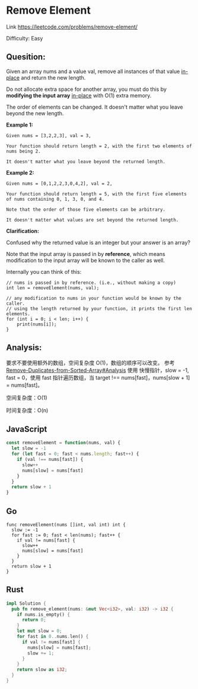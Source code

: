# Remove Element

Link https://leetcode.com/problems/remove-element/

Difficulty: Easy

## Quesition:

Given an array nums and a value val, remove all instances of that value [in-place](https://en.wikipedia.org/wiki/In-place_algorithm) and return the new length.

Do not allocate extra space for another array, you must do this by **modifying the input array** [in-place](https://en.wikipedia.org/wiki/In-place_algorithm) with O(1) extra memory.

The order of elements can be changed. It doesn't matter what you leave beyond the new length.

**Example 1:**

```
Given nums = [3,2,2,3], val = 3,

Your function should return length = 2, with the first two elements of nums being 2.

It doesn't matter what you leave beyond the returned length.
```

**Example 2:**

```
Given nums = [0,1,2,2,3,0,4,2], val = 2,

Your function should return length = 5, with the first five elements of nums containing 0, 1, 3, 0, and 4.

Note that the order of those five elements can be arbitrary.

It doesn't matter what values are set beyond the returned length.
```

**Clarification:**

Confused why the returned value is an integer but your answer is an array?

Note that the input array is passed in by **reference**, which means modification to the input array will be known to the caller as well.

Internally you can think of this:

```
// nums is passed in by reference. (i.e., without making a copy)
int len = removeElement(nums, val);

// any modification to nums in your function would be known by the caller.
// using the length returned by your function, it prints the first len elements.
for (int i = 0; i < len; i++) {
    print(nums[i]);
}
```

## Analysis:

要求不要使用额外的数组，空间复杂度 O(1)，数组的顺序可以改变。
参考 [Remove-Duplicates-from-Sorted-Array#Analysis](../0026-Remove-Duplicates-from-Sorted-Array#Analysis)
使用 快慢指针，slow = -1, fast = 0，使用 fast 指针遍历数组，当 target !== nums[fast]，nums[slow + 1] = nums[fast]。

空间复杂度：O(1)

时间复杂度：O(n)

## JavaScript

```JavaScript
const removeElement = function(nums, val) {
  let slow = -1
  for (let fast = 0; fast < nums.length; fast++) {
    if (val !== nums[fast]) {
      slow++
      nums[slow] = nums[fast]
    }
  }
  return slow + 1
}
```

## Go

```golang
func removeElement(nums []int, val int) int {
  slow := -1
  for fast := 0; fast < len(nums); fast++ {
    if val != nums[fast] {
      slow++
      nums[slow] = nums[fast]
    }
  }
  return slow + 1
}
```

## Rust

```rust
impl Solution {
  pub fn remove_element(nums: &mut Vec<i32>, val: i32) -> i32 {
    if nums.is_empty() {
      return 0;
    }
    let mut slow = 0;
    for fast in 0..nums.len() {
      if val != nums[fast] {
        nums[slow] = nums[fast];
        slow += 1;
      }
    }
    return slow as i32;
  }
}
```
